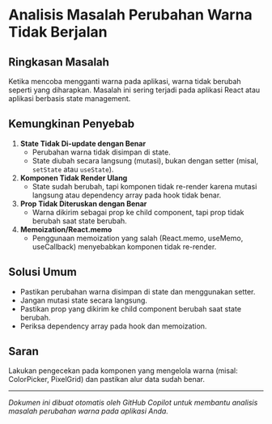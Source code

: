 # Analisis Masalah Perubahan Warna Tidak Berjalan

## Ringkasan Masalah
Ketika mencoba mengganti warna pada aplikasi, warna tidak berubah seperti yang diharapkan. Masalah ini sering terjadi pada aplikasi React atau aplikasi berbasis state management.

## Kemungkinan Penyebab
1. **State Tidak Di-update dengan Benar**
   - Perubahan warna tidak disimpan di state.
   - State diubah secara langsung (mutasi), bukan dengan setter (misal, `setState` atau `useState`).
2. **Komponen Tidak Render Ulang**
   - State sudah berubah, tapi komponen tidak re-render karena mutasi langsung atau dependency array pada hook tidak benar.
3. **Prop Tidak Diteruskan dengan Benar**
   - Warna dikirim sebagai prop ke child component, tapi prop tidak berubah saat state berubah.
4. **Memoization/React.memo**
   - Penggunaan memoization yang salah (React.memo, useMemo, useCallback) menyebabkan komponen tidak re-render.

## Solusi Umum
- Pastikan perubahan warna disimpan di state dan menggunakan setter.
- Jangan mutasi state secara langsung.
- Pastikan prop yang dikirim ke child component berubah saat state berubah.
- Periksa dependency array pada hook dan memoization.

## Saran
Lakukan pengecekan pada komponen yang mengelola warna (misal: ColorPicker, PixelGrid) dan pastikan alur data sudah benar.

---
_Dokumen ini dibuat otomatis oleh GitHub Copilot untuk membantu analisis masalah perubahan warna pada aplikasi Anda._
